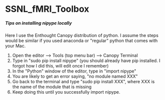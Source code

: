 # SSNL_fMRI_Toolbox

##### Tips on installing nipype locally 
Here I use the Enthought Canopy distribution of python. I assume the steps would be similar if you used anaconda or "regular" python that comes with your Mac.  
1. Open the editor --> Tools (top menu bar) --> Canopy Terminal  
2. Type in "sudo pip install nipype" (you should already have pip installed. I forgot how I did this, will edit once I remember)  
3. In the "Python" window of the editor, type in "import nipype"
4. You are likely to get an error saying, "no module named XXX"  
5. Go back to the terminal and type "sudo pip install XXX", where XXX is the name of the module that is missing  
6. Keep doing this until you successfully import nipype.  

